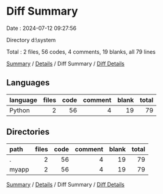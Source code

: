 # Diff Summary

Date : 2024-07-12 09:27:56

Directory d:\\system

Total : 2 files,  56 codes, 4 comments, 19 blanks, all 79 lines

[Summary](results.md) / [Details](details.md) / Diff Summary / [Diff Details](diff-details.md)

## Languages
| language | files | code | comment | blank | total |
| :--- | ---: | ---: | ---: | ---: | ---: |
| Python | 2 | 56 | 4 | 19 | 79 |

## Directories
| path | files | code | comment | blank | total |
| :--- | ---: | ---: | ---: | ---: | ---: |
| . | 2 | 56 | 4 | 19 | 79 |
| myapp | 2 | 56 | 4 | 19 | 79 |

[Summary](results.md) / [Details](details.md) / Diff Summary / [Diff Details](diff-details.md)
